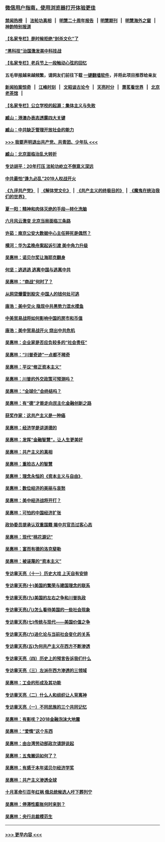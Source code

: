 ### [微信用户指南，使用浏览器打开体验更佳](https://github.com/gfw-breaker/banned-news1/blob/master/indexes/wechat-guide.md?t=0)
#### [禁闻热榜](热点新闻.md?t=0)  &nbsp;&nbsp;|&nbsp;&nbsp; [法轮功真相](https://github.com/gfw-breaker/truth/blob/master/README.md?t=0) &nbsp;&nbsp;|&nbsp;&nbsp; [明慧二十周年报告](https://github.com/gfw-breaker/mh-reports/blob/master/README.md?t=0) &nbsp;&nbsp;|&nbsp;&nbsp;[明慧期刊](https://github.com/gfw-breaker/mh-qikan) &nbsp;&nbsp;|&nbsp;&nbsp; [明慧海外之窗](https://github.com/gfw-breaker/mh-news/blob/master/README.md?t=0) &nbsp;&nbsp;|&nbsp;&nbsp; [神韵特别报道](https://github.com/gfw-breaker/mh-news/blob/master/shenyun.md?t=0)
#### [【名家专栏】是时候拒绝“封杀文化”了](../pages/nsc423/n11814093.md?t=02170733) 
#### [“黑科技”治国激发美中科技战](../pages/nsc423/n11638056.md?t=02170733) 
#### [【名家专栏】老兵节上一段触动心弦的回忆](../pages/nsc423/n11646016.md?t=02170733) 
#### 五毛举报越来越频繁，请网友们前往下载 [一键翻墙软件](https://github.com/gfw-breaker/ssr-accounts)，并将此项目推荐给亲友
#### [新闻拍案惊奇](https://github.com/gfw-breaker/banned-news1/blob/master/pages/link4.md) &nbsp;&nbsp;|&nbsp;&nbsp; [江峰时刻](https://github.com/gfw-breaker/banned-news1/blob/master/pages/link4.md) &nbsp;&nbsp;|&nbsp;&nbsp; [文昭谈古论今](https://github.com/gfw-breaker/banned-news1/blob/master/pages/link4.md) &nbsp;&nbsp;|&nbsp;&nbsp; [天亮时分](https://github.com/gfw-breaker/banned-news1/blob/master/pages/link4.md) &nbsp;&nbsp;|&nbsp;&nbsp; [萧茗看世界](https://github.com/gfw-breaker/banned-news1/blob/master/pages/link4.md) &nbsp;&nbsp;|&nbsp;&nbsp; [北京老茶馆](https://github.com/gfw-breaker/banned-news1/blob/master/pages/link4.md) &nbsp;&nbsp;|&nbsp;&nbsp; 
#### [【名家专栏】公立学校的起源：集体主义与失败](../pages/nsc423/n11601833.md?t=02170733) 
#### [臧山：港澳办表态透露四大关键](../pages/nsc423/n11421628.md?t=02170733) 
#### [臧山：中共缺乏管理开放社会的能力](../pages/nsc423/n11407457.md?t=02170733) 
#### [>>> 我要声明退出共产党、共青团、少年队 <<<](https://github.com/begood0513/goodnews/blob/master/quit/letter.md) 
#### [臧山：北京面临治乱大转折](../pages/nsc423/n11406895.md?t=02170733) 
#### [专访胡平：20年打压 法轮功屹立不倒意义深远](../pages/nsc423/n11398800.md?t=02170733) 
#### [中共最怕“逢九必乱”2019人权战开火](../pages/nsc423/n11385248.md?t=02170733) 
#### [《九评共产党》](https://github.com/begood0513/9ping.md/blob/master/README.md) &nbsp;|&nbsp; [《解体党文化》](../../../../jtdwh.md/blob/master/README.md)  &nbsp;|&nbsp; [《共产主义的终极目的》](../../../../gczydzjmd.md/blob/master/README.md) &nbsp;|&nbsp; [《魔鬼在统治我们的世界》](../../../../mgztzwmdsj.md/blob/master/README.md) 
#### [夏一阳：精神和肉体灭绝的手段—转化洗脑](../pages/nsc423/n11368250.md?t=02170733) 
#### [六月风云激变 北京当局面临三条路](../pages/nsc423/n11313668.md?t=02170733) 
#### [许茹：南京公安大数据中心主任猝死是偶然？](../pages/nsc423/n11064744.md?t=02170733) 
#### [横河：华为孟晚舟案起诉引渡 美中角力升级](../pages/nsc423/n11027230.md?t=02170733) 
#### [吴惠林：诺贝尔奖让海耶克翻身](../pages/nsc423/n10890049.md?t=02170733) 
#### [何坚：逃逃逃 逃离中国与逃离中共](../pages/nsc423/n10592891.md?t=02170733) 
#### [吴惠林：“商战”何时了？](../pages/nsc423/n10573558.md?t=02170733) 
#### [从网贷爆雷到股灾 中国人的钱何处可逃](../pages/nsc423/n10572800.md?t=02170733) 
#### [唐浩：美中交火 隐现中共黑势力混水摸鱼](../pages/nsc423/n10544040.md?t=02170733) 
#### [中美贸易战将如何影响中国的房市和币值](../pages/nsc423/n10543697.md?t=02170733) 
#### [唐浩：美中贸易战开火 烧出中共危机](../pages/nsc423/n10540126.md?t=02170733) 
#### [吴惠林：企业家是否应负较多的“社会责任”](../pages/nsc423/n10535022.md?t=02170733) 
#### [吴惠林：“川普奇迹”一点都不稀奇](../pages/nsc423/n10512808.md?t=02170733) 
#### [吴惠林：平议“修正资本主义”](../pages/nsc423/n10495724.md?t=02170733) 
#### [吴惠林：川普的外交政策可预测吗？](../pages/nsc423/n10462387.md?t=02170733) 
#### [吴惠林：“全球化”会终结吗？](../pages/nsc423/n10452838.md?t=02170733) 
#### [吴惠林：有“德”才能走向民主化金融创新之路](../pages/nsc423/n10432292.md?t=02170733) 
#### [获奖作家：这共产主义是一种癌](../pages/nsc423/n10431541.md?t=02170733) 
#### [吴惠林：经济学是讲道德的](../pages/nsc423/n10398014.md?t=02170733) 
#### [吴惠林：发挥“金融智慧”，让人生更美好](../pages/nsc423/n10375019.md?t=02170733) 
#### [吴惠林：共产主义的真相](../pages/nsc423/n10351394.md?t=02170733) 
#### [吴惠林：重拾古人的智慧](../pages/nsc423/n10337691.md?t=02170733) 
#### [吴惠林：理念永恒的《资本主义与自由》](../pages/nsc423/n10316274.md?t=02170733) 
#### [吴惠林：数位经济的美丽与哀愁](../pages/nsc423/n10292946.md?t=02170733) 
#### [吴惠林：美中经济战将开打？](../pages/nsc423/n10258825.md?t=02170733) 
#### [吴惠林：可怕的中国经济扩张](../pages/nsc423/n10219147.md?t=02170733) 
#### [政协委员提承认双重国籍 揭中共官员过客心态](../pages/nsc423/n10208809.md?t=02170733) 
#### [吴惠林：现代“桃花源记”](../pages/nsc423/n10185234.md?t=02170733) 
#### [吴惠林：富而有德的洛克斐勒](../pages/nsc423/n10142264.md?t=02170733) 
#### [吴惠林：被诬蔑的“资本主义”](../pages/nsc423/n10124816.md?t=02170733) 
#### [专访章天亮（十一）历史大戏 上天自有安排](../pages/nsc423/n10094905.md?t=02170733) 
#### [专访章天亮(十)美国的繁荣与建国理念的联系](../pages/nsc423/n10094899.md?t=02170733) 
#### [专访章天亮(九)美国的左右之争和川普执政](../pages/nsc423/n10094889.md?t=02170733) 
#### [专访章天亮(八)怎么看待美国的一些社会现象](../pages/nsc423/n10094857.md?t=02170733) 
#### [专访章天亮(七)传统与现代——美国价值之争](../pages/nsc423/n10093140.md?t=02170733) 
#### [专访章天亮(六)进化论与当前社会变化的关系](../pages/nsc423/n10092036.md?t=02170733) 
#### [专访章天亮(五)为何共产主义在西方不断渗透](../pages/nsc423/n10083620.md?t=02170733) 
#### [专访章天亮（四）历史上的预言告诉我们什么](../pages/nsc423/n10083606.md?t=02170733) 
#### [专访章天亮（三）左派在西方渗透的三领域](../pages/nsc423/n10081115.md?t=02170733) 
#### [吴惠林：工会的形成及其功能](../pages/nsc423/n10080633.md?t=02170733) 
#### [专访章天亮（二）什么人和组织让人背离神](../pages/nsc423/n10076637.md?t=02170733) 
#### [专访章天亮（一）不同民族的三个共同记忆](../pages/nsc423/n10074188.md?t=02170733) 
#### [吴惠林：有影呒？2018金融泡沫大地震](../pages/nsc423/n10040534.md?t=02170733) 
#### [吴惠林：“爱情”这个东西](../pages/nsc423/n10019423.md?t=02170733) 
#### [吴惠林：由台湾劳动部政次请辞说起](../pages/nsc423/n9979679.md?t=02170733) 
#### [吴惠林：五鬼搬运如何了？](../pages/nsc423/n9925338.md?t=02170733) 
#### [吴惠林：有感于本年诺贝尔经济学奖](../pages/nsc423/n9871883.md?t=02170733) 
#### [吴惠林：共产主义渗透全球](../pages/nsc423/n9812748.md?t=02170733) 
#### [十月革命引百年红祸 俄总统候选人吁下葬列宁](../pages/nsc423/n9810182.md?t=02170733) 
#### [吴惠林：停滞性膨胀何时来到？](../pages/nsc423/n9764136.md?t=02170733) 
#### [吴惠林：央行总裁模范生](../pages/nsc423/n9728134.md?t=02170733) 

----
#### [ >>> 更早内容 <<< ](../indexes/nsc423-earlier.md)

